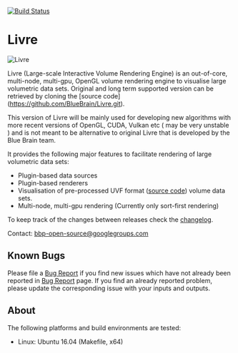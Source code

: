 [![Build Status](https://travis-ci.org/bilgili/Livre.svg?branch=master)](https://travis-ci.org/bilgili/Livre)

# Livre

![Livre](doc/images/livre_small.png)

Livre (Large-scale Interactive Volume Rendering Engine) is an out-of-core,
multi-node, multi-gpu, OpenGL volume rendering engine to visualise large
volumetric data sets. Original and long term supported version can be
retrieved by cloning the [source code] (https://github.com/BlueBrain/Livre.git).

This version of Livre will be mainly used for developing new algorithms
with more recent versions of OpenGL, CUDA, Vulkan etc ( may be very unstable ) and
is not meant to be alternative to original Livre that is developed by
the Blue Brain team.

It provides the following major features to facilitate rendering of large volumetric data sets:
* Plugin-based data sources
* Plugin-based renderers
* Visualisation of pre-processed UVF format
  ([source code](https://github.com/SCIInstitute/Tuvok.git)) volume data sets.
* Multi-node, multi-gpu rendering (Currently only sort-first rendering)

To keep track of the changes between releases check the [changelog](doc/Changelog.md).

Contact: bbp-open-source@googlegroups.com

## Known Bugs

Please file a [Bug Report](https://github.com/bilgili/Livre/issues) if you find new
issues which have not already been reported in
[Bug Report](https://github.com/bilgili/Livre/issues) page. If you find an already reported problem,
please update the corresponding issue with your inputs and outputs.

## About

The following platforms and build environments are tested:

* Linux: Ubuntu 16.04 (Makefile, x64)

